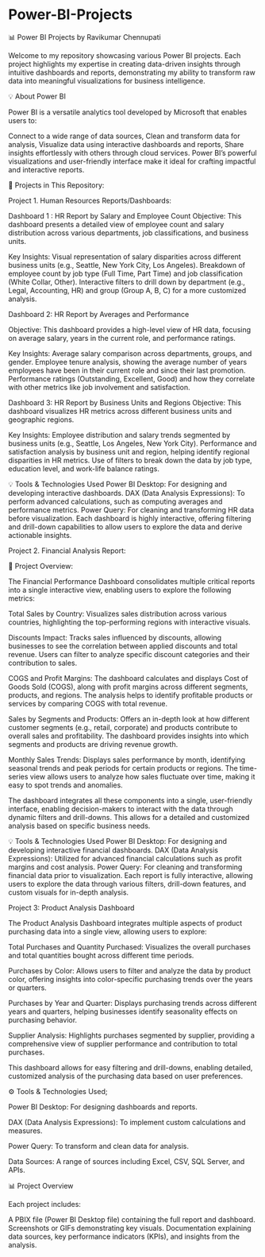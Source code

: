 # Power-BI-Projects

📊 Power BI Projects by Ravikumar Chennupati

Welcome to my repository showcasing various Power BI projects. Each project highlights my expertise in creating data-driven insights through intuitive dashboards and reports, demonstrating my ability to transform raw data into meaningful visualizations for business intelligence.

💡 About Power BI

Power BI is a versatile analytics tool developed by Microsoft that enables users to:

Connect to a wide range of data sources,
Clean and transform data for analysis,
Visualize data using interactive dashboards and reports,
Share insights effortlessly with others through cloud services.
Power BI’s powerful visualizations and user-friendly interface make it ideal for crafting impactful and interactive reports.

📁 Projects in This Repository:

Project 1. Human Resources Reports/Dashboards:
   
Dashboard 1 : HR Report by Salary and Employee Count
Objective: This dashboard presents a detailed view of employee count and salary distribution across various departments, job classifications, and business units.

Key Insights:
Visual representation of salary disparities across different business units (e.g., Seattle, New York City, Los Angeles).
Breakdown of employee count by job type (Full Time, Part Time) and job classification (White Collar, Other).
Interactive filters to drill down by department (e.g., Legal, Accounting, HR) and group (Group A, B, C) for a more customized analysis.

Dashboard 2: HR Report by Averages and Performance

Objective: This dashboard provides a high-level view of HR data, focusing on average salary, years in the current role, and performance ratings.

Key Insights:
Average salary comparison across departments, groups, and gender.
Employee tenure analysis, showing the average number of years employees have been in their current role and since their last promotion.
Performance ratings (Outstanding, Excellent, Good) and how they correlate with other metrics like job involvement and satisfaction.

Dashboard 3: HR Report by Business Units and Regions
Objective: This dashboard visualizes HR metrics across different business units and geographic regions.

Key Insights:
Employee distribution and salary trends segmented by business units (e.g., Seattle, Los Angeles, New York City).
Performance and satisfaction analysis by business unit and region, helping identify regional disparities in HR metrics.
Use of filters to break down the data by job type, education level, and work-life balance ratings.

💡 Tools & Technologies Used
Power BI Desktop: For designing and developing interactive dashboards.
DAX (Data Analysis Expressions): To perform advanced calculations, such as computing averages and performance metrics.
Power Query: For cleaning and transforming HR data before visualization.
Each dashboard is highly interactive, offering filtering and drill-down capabilities to allow users to explore the data and derive actionable insights.









Project 2. Financial Analysis Report: 

📝 Project Overview:

The Financial Performance Dashboard consolidates multiple critical reports into a single interactive view, enabling users to explore the following metrics:

Total Sales by Country: Visualizes sales distribution across various countries, highlighting the top-performing regions with interactive visuals.

Discounts Impact: Tracks sales influenced by discounts, allowing businesses to see the correlation between applied discounts and total revenue. Users can filter to analyze specific discount categories and their contribution to sales.

COGS and Profit Margins: The dashboard calculates and displays Cost of Goods Sold (COGS), along with profit margins across different segments, products, and regions. The analysis helps to identify profitable products or services by comparing COGS with total revenue.

Sales by Segments and Products: Offers an in-depth look at how different customer segments (e.g., retail, corporate) and products contribute to overall sales and profitability. The dashboard provides insights into which segments and products are driving revenue growth.

Monthly Sales Trends: Displays sales performance by month, identifying seasonal trends and peak periods for certain products or regions. The time-series view allows users to analyze how sales fluctuate over time, making it easy to spot trends and anomalies.

The dashboard integrates all these components into a single, user-friendly interface, enabling decision-makers to interact with the data through dynamic filters and drill-downs. This allows for a detailed and customized analysis based on specific business needs.


💡 Tools & Technologies Used
Power BI Desktop: For designing and developing interactive financial dashboards.
DAX (Data Analysis Expressions): Utilized for advanced financial calculations such as profit margins and cost analysis.
Power Query: For cleaning and transforming financial data prior to visualization.
Each report is fully interactive, allowing users to explore the data through various filters, drill-down features, and custom visuals for in-depth analysis.










Project 3: Product Analysis Dashboard

The Product Analysis Dashboard integrates multiple aspects of product purchasing data into a single view, allowing users to explore:

Total Purchases and Quantity Purchased: Visualizes the overall purchases and total quantities bought across different time periods.

Purchases by Color: Allows users to filter and analyze the data by product color, offering insights into color-specific purchasing trends over the years or quarters.

Purchases by Year and Quarter: Displays purchasing trends across different years and quarters, helping businesses identify seasonality effects on purchasing behavior.

Supplier Analysis: Highlights purchases segmented by supplier, providing a comprehensive view of supplier performance and contribution to total purchases.

This dashboard allows for easy filtering and drill-downs, enabling detailed, customized analysis of the purchasing data based on user preferences.

⚙️ Tools & Technologies Used;

Power BI Desktop: For designing dashboards and reports.

DAX (Data Analysis Expressions): To implement custom calculations and measures.

Power Query: To transform and clean data for analysis.

Data Sources: A range of sources including Excel, CSV, SQL Server, and APIs.

📊 Project Overview

Each project includes:

A PBIX file (Power BI Desktop file) containing the full report and dashboard.
Screenshots or GIFs demonstrating key visuals.
Documentation explaining data sources, key performance indicators (KPIs), and insights from the analysis.
